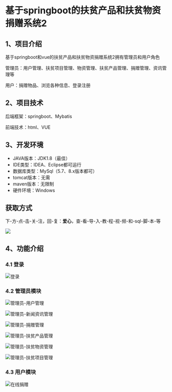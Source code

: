 # 基于springboot的扶贫产品和扶贫物资捐赠系统2



## 1、项目介绍

基于springboot和vue的扶贫产品和扶贫物资捐赠系统2拥有管理员和用户角色

管理员：用户管理、扶贫项目管理、物资管理、扶贫产品管理、捐赠管理、资讯管理等

用户：捐赠物品、浏览各种信息、登录注册

## 2、项目技术

后端框架：springboot、Mybatis

前端技术：html、VUE

## 3、开发环境

- JAVA版本：JDK1.8（最佳）
- IDE类型：IDEA、Eclipse都可运行
- 数据库类型：MySql（5.7、8.x版本都可） 
- tomcat版本：无需
- maven版本：无限制
- 硬件环境：Windows
## 获取方式
下-方-点-击-关-注，回-复：**爱心**，查-看-导-入-教-程-视-频-和-sql-脚-本-等

 ![](https://www.codeshop.fun/Typora-Images/202205281253739.png)

## 4、功能介绍

### 4.1 登录

![登录](https://www.codeshop.fun/Typora-Images/202402162309037.jpg)

### 4.2 管理员模块

![管理员-用户管理](https://www.codeshop.fun/Typora-Images/202402162309209.jpg)

![管理员-新闻资讯管理](https://www.codeshop.fun/Typora-Images/202402162309239.jpg)

![管理员-捐赠管理](https://www.codeshop.fun/Typora-Images/202402162309258.jpg)

![管理员-扶贫产品管理](https://www.codeshop.fun/Typora-Images/202402162309278.jpg)

![管理员-扶贫物资管理](https://www.codeshop.fun/Typora-Images/202402162309298.jpg)

![管理员-扶贫项目管理](https://www.codeshop.fun/Typora-Images/202402162309319.jpg)

### 4.3 用户模块

![在线捐赠](https://www.codeshop.fun/Typora-Images/202402162309134.jpg)



